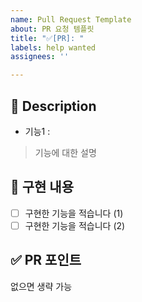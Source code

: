 ```yaml
---
name: Pull Request Template
about: PR 요청 템플릿
title: "✅[PR]: "
labels: help wanted
assignees: ''

---
```


## 📄 Description

- 기능1 : 

> 기능에 대한 설명

## 📌 구현 내용

- [ ] 구현한 기능을 적습니다 (1)
- [ ] 구현한 기능을 적습니다 (2)

## ✅ PR 포인트

없으면 생략 가능
